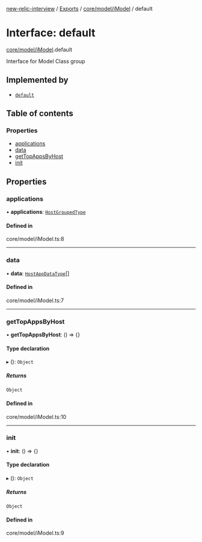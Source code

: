 [new-relic-interview](../README.md) / [Exports](../modules.md)
/ [core/model/iModel](../modules/core_model_iModel.md) / default

# Interface: default

[core/model/iModel](../modules/core_model_iModel.md).default

Interface for Model Class group

## Implemented by

- [`default`](../classes/core_model_ModelBase.default.md)

## Table of contents

### Properties

- [applications](core_model_iModel.default.md#applications)
- [data](core_model_iModel.default.md#data)
- [getTopAppsByHost](core_model_iModel.default.md#gettopappsbyhost)
- [init](core_model_iModel.default.md#init)

## Properties

### applications

• **applications**: [`HostGroupedType`](../modules/types.md#hostgroupedtype)

#### Defined in

core/model/iModel.ts:8

---

### data

• **data**: [`HostAppDataType`](../modules/types.md#hostappdatatype)[]

#### Defined in

core/model/iModel.ts:7

---

### getTopAppsByHost

• **getTopAppsByHost**: () => {}

#### Type declaration

▸ (): `Object`

##### Returns

`Object`

#### Defined in

core/model/iModel.ts:10

---

### init

• **init**: () => {}

#### Type declaration

▸ (): `Object`

##### Returns

`Object`

#### Defined in

core/model/iModel.ts:9
